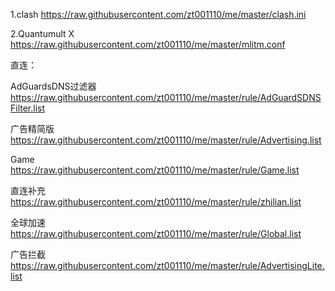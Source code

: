1.clash https://raw.githubusercontent.com/zt001110/me/master/clash.ini

2.Quantumult X https://raw.githubusercontent.com/zt001110/me/master/mlitm.conf

直连：

AdGuardsDNS过滤器 https://raw.githubusercontent.com/zt001110/me/master/rule/AdGuardSDNSFilter.list

广告精简版 https://raw.githubusercontent.com/zt001110/me/master/rule/Advertising.list

Game https://raw.githubusercontent.com/zt001110/me/master/rule/Game.list



直连补充 https://raw.githubusercontent.com/zt001110/me/master/rule/zhilian.list

全球加速 https://raw.githubusercontent.com/zt001110/me/master/rule/Global.list

广告拦截 https://raw.githubusercontent.com/zt001110/me/master/rule/AdvertisingLite.list
